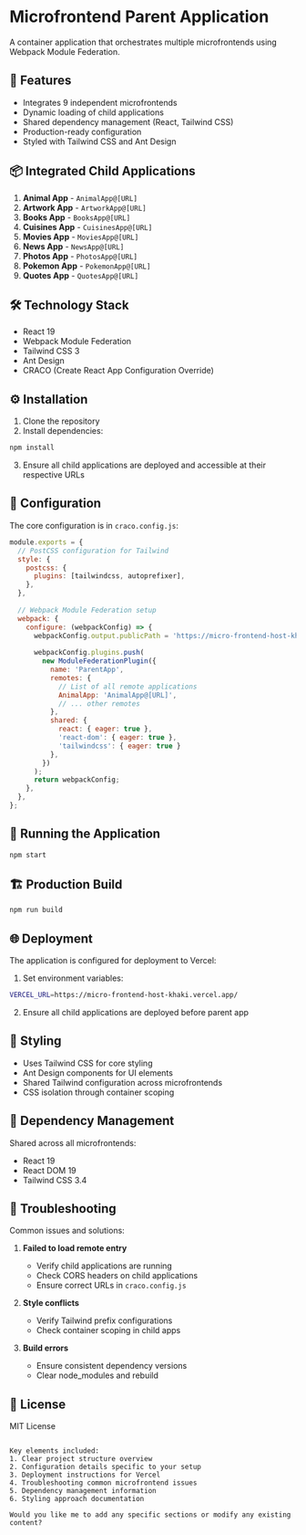 # Microfrontend Parent Application

A container application that orchestrates multiple microfrontends using Webpack Module Federation.

## 🚀 Features
- Integrates 9 independent microfrontends
- Dynamic loading of child applications
- Shared dependency management (React, Tailwind CSS)
- Production-ready configuration
- Styled with Tailwind CSS and Ant Design

## 📦 Integrated Child Applications
1. **Animal App** - `AnimalApp@[URL]`
2. **Artwork App** - `ArtworkApp@[URL]`
3. **Books App** - `BooksApp@[URL]`
4. **Cuisines App** - `CuisinesApp@[URL]`
5. **Movies App** - `MoviesApp@[URL]`
6. **News App** - `NewsApp@[URL]`
7. **Photos App** - `PhotosApp@[URL]`
8. **Pokemon App** - `PokemonApp@[URL]`
9. **Quotes App** - `QuotesApp@[URL]`

## 🛠️ Technology Stack
- React 19
- Webpack Module Federation
- Tailwind CSS 3
- Ant Design
- CRACO (Create React App Configuration Override)

## ⚙️ Installation
1. Clone the repository
2. Install dependencies:
```bash
npm install
```

3. Ensure all child applications are deployed and accessible at their respective URLs

## 🔧 Configuration
The core configuration is in `craco.config.js`:
```javascript
module.exports = {
  // PostCSS configuration for Tailwind
  style: {
    postcss: {
      plugins: [tailwindcss, autoprefixer],
    },
  },
  
  // Webpack Module Federation setup
  webpack: {
    configure: (webpackConfig) => {
      webpackConfig.output.publicPath = 'https://micro-frontend-host-khaki.vercel.app/';
      
      webpackConfig.plugins.push(
        new ModuleFederationPlugin({
          name: 'ParentApp',
          remotes: {
            // List of all remote applications
            AnimalApp: 'AnimalApp@[URL]',
            // ... other remotes
          },
          shared: {
            react: { eager: true },
            'react-dom': { eager: true },
            'tailwindcss': { eager: true }
          },
        })
      );
      return webpackConfig;
    },
  },
};
```

## 🏃 Running the Application
```bash
npm start
```

## 🏗️ Production Build
```bash
npm run build
```

## 🌐 Deployment
The application is configured for deployment to Vercel:
1. Set environment variables:
```bash
VERCEL_URL=https://micro-frontend-host-khaki.vercel.app/
```

2. Ensure all child applications are deployed before parent app

## 🎨 Styling
- Uses Tailwind CSS for core styling
- Ant Design components for UI elements
- Shared Tailwind configuration across microfrontends
- CSS isolation through container scoping

## 🔄 Dependency Management
Shared across all microfrontends:
- React 19
- React DOM 19
- Tailwind CSS 3.4

## 🚨 Troubleshooting
Common issues and solutions:

1. **Failed to load remote entry**
   - Verify child applications are running
   - Check CORS headers on child applications
   - Ensure correct URLs in `craco.config.js`

2. **Style conflicts**
   - Verify Tailwind prefix configurations
   - Check container scoping in child apps

3. **Build errors**
   - Ensure consistent dependency versions
   - Clear node_modules and rebuild

## 📄 License
MIT License
```

Key elements included:
1. Clear project structure overview
2. Configuration details specific to your setup
3. Deployment instructions for Vercel
4. Troubleshooting common microfrontend issues
5. Dependency management information
6. Styling approach documentation

Would you like me to add any specific sections or modify any existing content?